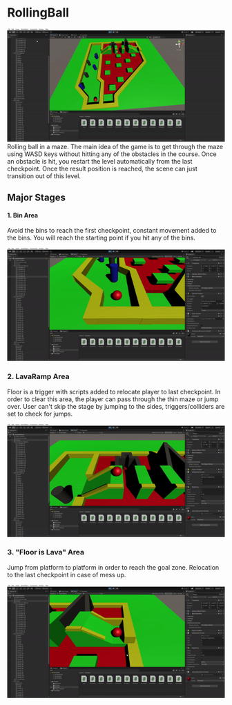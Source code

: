 # RollingBall
![](imgs/GameField.gif)  
Rolling ball in a maze. The main idea of the game is to get through the maze using WASD keys without hitting any of the obstacles in the course. Once an obstacle is hit, you restart the level automatically from the last checkpoint. Once the result position is reached, the scene can just transition out of this level.



## Major Stages

#### 1. Bin Area
Avoid the bins to reach the first checkpoint, constant movement added to the bins. You will reach the starting point if you hit any of the bins.

![](imgs/FirstPart.gif)


### 2. LavaRamp Area
Floor is a trigger with scripts added to relocate player to last checkpoint. In order to clear this area, the player can pass through the thin maze or jump over. User can't skip the stage by jumping to the sides, triggers/colliders are set to check for jumps.

![](imgs/SecondPart.gif)

### 3. "Floor is Lava" Area
Jump from platform to platform in order to reach the goal zone. Relocation to the last checkpoint in case of mess up.

![](imgs/ThirdPart.gif)
